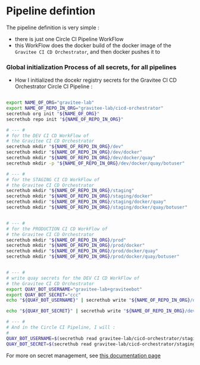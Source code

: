 # Pipeline defintion

The pipeline definition is very simple :
* there is just one Circle CI Pipeline WorkFlow
* this WorkFlow does the docker build of the docker image of the `Gravitee CI CD Orchestrator`, and then docker pushes it to


### Global initialization Process of all secrets, for all pipelines

* How I initialized the docekr registry secrets for the Gravitee CI CD Orchestrator Circle CI Pipeline :

```bash

export NAME_OF_ORG="gravitee-lab"
export NAME_OF_REPO_IN_ORG="gravitee-lab/cicd-orchestrator"
secrethub org init "${NAME_OF_ORG}"
secrethub repo init "${NAME_OF_REPO_IN_ORG}"

# --- #
# for the DEV CI CD WorkFlow of
# the Gravitee CI CD Orchestrator
secrethub mkdir "${NAME_OF_REPO_IN_ORG}/dev"
secrethub mkdir "${NAME_OF_REPO_IN_ORG}/dev/docker"
secrethub mkdir "${NAME_OF_REPO_IN_ORG}/dev/docker/quay"
secrethub mkdir -p "${NAME_OF_REPO_IN_ORG}/dev/docker/quay/botuser"

# --- #
# for the STAGING CI CD WorkFlow of
# the Gravitee CI CD Orchestrator
secrethub mkdir "${NAME_OF_REPO_IN_ORG}/staging"
secrethub mkdir "${NAME_OF_REPO_IN_ORG}/staging/docker"
secrethub mkdir "${NAME_OF_REPO_IN_ORG}/staging/docker/quay"
secrethub mkdir "${NAME_OF_REPO_IN_ORG}/staging/docker/quay/botuser"


# --- #
# for the PRODUCTION CI CD WorkFlow of
# the Gravitee CI CD Orchestrator
secrethub mkdir "${NAME_OF_REPO_IN_ORG}/prod"
secrethub mkdir "${NAME_OF_REPO_IN_ORG}/prod/docker"
secrethub mkdir "${NAME_OF_REPO_IN_ORG}/prod/docker/quay"
secrethub mkdir "${NAME_OF_REPO_IN_ORG}/prod/docker/quay/botuser"


# --- #
# write quay secrets for the DEV CI CD WorkFlow of
# the Gravitee CI CD Orchestrator
export QUAY_BOT_USERNAME="gravitee-lab+graviteebot"
export QUAY_BOT_SECRET="ccc"
echo "${QUAY_BOT_USERNAME}" | secrethub write "${NAME_OF_REPO_IN_ORG}/dev/docker/quay/botuser/username"

echo "${QUAY_BOT_SECRET}" | secrethub write "${NAME_OF_REPO_IN_ORG}/dev/docker/quay/botuser/token"

# --- #
# And in the Circle CI Pipeline, I will :
#
QUAY_BOT_USERNAME=$(secrethub read gravitee-lab/cicd-orchestrator/staging/docker/quay/botuser/username)
QUAY_BOT_SECRET=$(secrethub read gravitee-lab/cicd-orchestrator/staging/docker/quay/botoken/token)

```

For more on secret management, see [this documentation page](../documentation/secrets-mgmt/README.md)
